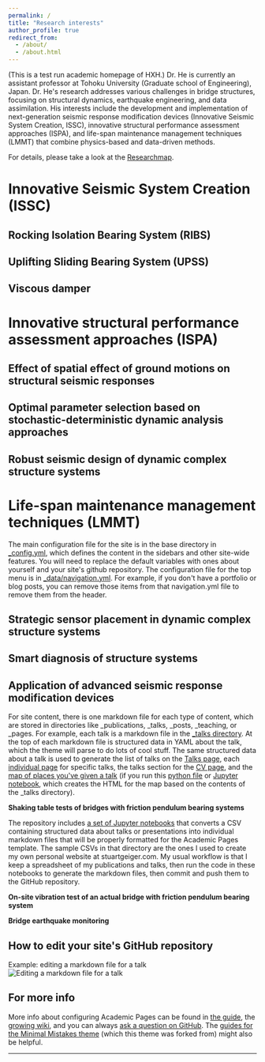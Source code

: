 ```yaml
---
permalink: /
title: "Research interests"
author_profile: true
redirect_from: 
  - /about/
  - /about.html
---
```


(This is a test run academic homepage of HXH.) Dr. He is currently an assistant professor at Tohoku University (Graduate school of Engineering), Japan. Dr. He's research addresses various challenges in bridge structures, focusing on structural dynamics, earthquake engineering, and data assimilation. His interests include the development and implementation of next-generation seismic response modification devices (Innovative Seismic System Creation, ISSC), innovative structural performance assessment approaches (ISPA), and life-span maintenance management techniques (LMMT) that combine physics-based and data-driven methods.

For details, please take a look at the [Researchmap](https://researchmap.jp/xinhao.he_1520). 

Innovative Seismic System Creation (ISSC)
======

Rocking Isolation Bearing System (RIBS)
-----

Uplifting Sliding Bearing System (UPSS)
-----

Viscous damper
-----

Innovative structural performance assessment approaches (ISPA)
======

Effect of spatial effect of ground motions on structural seismic responses
-----

Optimal parameter selection based on stochastic-deterministic dynamic analysis approaches
-----

Robust seismic design of dynamic complex structure systems
-----


Life-span maintenance management techniques (LMMT)
======
The main configuration file for the site is in the base directory in [_config.yml](https://github.com/academicpages/academicpages.github.io/blob/master/_config.yml), which defines the content in the sidebars and other site-wide features. You will need to replace the default variables with ones about yourself and your site's github repository. The configuration file for the top menu is in [_data/navigation.yml](https://github.com/academicpages/academicpages.github.io/blob/master/_data/navigation.yml). For example, if you don't have a portfolio or blog posts, you can remove those items from that navigation.yml file to remove them from the header. 

Strategic sensor placement in dynamic complex structure systems
------

Smart diagnosis of structure systems
-----

Application of advanced seismic response modification devices
------
For site content, there is one markdown file for each type of content, which are stored in directories like _publications, _talks, _posts, _teaching, or _pages. For example, each talk is a markdown file in the [_talks directory](https://github.com/academicpages/academicpages.github.io/tree/master/_talks). At the top of each markdown file is structured data in YAML about the talk, which the theme will parse to do lots of cool stuff. The same structured data about a talk is used to generate the list of talks on the [Talks page](https://academicpages.github.io/talks), each [individual page](https://academicpages.github.io/talks/2012-03-01-talk-1) for specific talks, the talks section for the [CV page](https://academicpages.github.io/cv), and the [map of places you've given a talk](https://academicpages.github.io/talkmap.html) (if you run this [python file](https://github.com/academicpages/academicpages.github.io/blob/master/talkmap.py) or [Jupyter notebook](https://github.com/academicpages/academicpages.github.io/blob/master/talkmap.ipynb), which creates the HTML for the map based on the contents of the _talks directory).

**Shaking table tests of bridges with friction pendulum bearing systems**

The repository includes [a set of Jupyter notebooks](https://github.com/academicpages/academicpages.github.io/tree/master/markdown_generator
) that converts a CSV containing structured data about talks or presentations into individual markdown files that will be properly formatted for the Academic Pages template. The sample CSVs in that directory are the ones I used to create my own personal website at stuartgeiger.com. My usual workflow is that I keep a spreadsheet of my publications and talks, then run the code in these notebooks to generate the markdown files, then commit and push them to the GitHub repository.

**On-site vibration test of an actual bridge with friction pendulum bearing system**

**Bridge earthquake monitoring**

How to edit your site's GitHub repository
------
Example: editing a markdown file for a talk
![Editing a markdown file for a talk](/images/editing-talk.png)

For more info
------
More info about configuring Academic Pages can be found in [the guide](https://academicpages.github.io/markdown/), the [growing wiki](https://github.com/academicpages/academicpages.github.io/wiki), and you can always [ask a question on GitHub](https://github.com/academicpages/academicpages.github.io/discussions). The [guides for the Minimal Mistakes theme](https://mmistakes.github.io/minimal-mistakes/docs/configuration/) (which this theme was forked from) might also be helpful.

---
